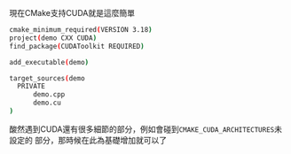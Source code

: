 現在CMake支持CUDA就是這麼簡單
``` bash
cmake_minimum_required(VERSION 3.18)
project(demo CXX CUDA)
find_package(CUDAToolkit REQUIRED)

add_executable(demo)

target_sources(demo
  PRIVATE
      demo.cpp
      demo.cu
)
```
酸然遇到CUDA還有很多細節的部分，例如會碰到`CMAKE_CUDA_ARCHITECTURES`未設定的
部分，那時候在此為基礎增加就可以了


